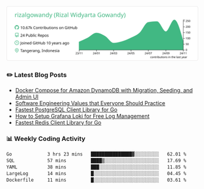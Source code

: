 ![profile-details](profile-summary-card-output/vue/0-profile-details.svg)

### :pencil2: Latest Blog Posts
<!-- BLOG-POST-LIST:START -->
- [Docker Compose for Amazon DynamoDB with Migration, Seeding, and Admin UI](https://medium.com/geekculture/docker-compose-for-amazon-dynamodb-with-migration-seeding-and-admin-ui-db11a348cc6a?source=rss-5763b0f1aba6------2)
- [Software Engineering Values that Everyone Should Practice](https://levelup.gitconnected.com/software-engineering-values-that-everyone-should-practice-c980d00cd103?source=rss-5763b0f1aba6------2)
- [Fastest PostgreSQL Client Library for Go](https://levelup.gitconnected.com/fastest-postgresql-client-library-for-go-579fa97909fb?source=rss-5763b0f1aba6------2)
- [How to Setup Grafana Loki for Free Log Management](https://levelup.gitconnected.com/how-to-setup-grafana-loki-for-free-log-management-ceb60558503c?source=rss-5763b0f1aba6------2)
- [Fastest Redis Client Library for Go](https://levelup.gitconnected.com/fastest-redis-client-library-for-go-7993f618f5ab?source=rss-5763b0f1aba6------2)
<!-- BLOG-POST-LIST:END -->

### 📊 Weekly Coding Activity
<!--START_SECTION:waka-->

```txt
Go             3 hrs 23 mins   ███████████████▓░░░░░░░░░   62.01 %
SQL            57 mins         ████▒░░░░░░░░░░░░░░░░░░░░   17.69 %
YAML           38 mins         ███░░░░░░░░░░░░░░░░░░░░░░   11.85 %
LargeLog       14 mins         █░░░░░░░░░░░░░░░░░░░░░░░░   04.45 %
Dockerfile     11 mins         █░░░░░░░░░░░░░░░░░░░░░░░░   03.61 %
```

<!--END_SECTION:waka-->
